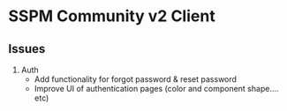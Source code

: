 # SSPM Community v2 Client

## Issues
1. Auth
    - Add functionality for forgot password & reset password
    - Improve UI of authentication pages (color and component shape.... etc)

